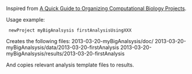 Inspired from [A Quick Guide to Organizing Computational Biology Projects][1].

Usage example: 

     newProject myBigAnalsysis firstAnalysisUsingXXX


Creates the following files: 
    2013-03-20-myBigAnalsysis/doc/
    2013-03-20-myBigAnalsysis/data/2013-03-20-firstAnalysis
    2013-03-20-myBigAnalsysis/results/2013-03-20-firstAnalysis 

And copies relevant analysis template files to results.

[1]: http://www.ploscompbiol.org/article/info%3Adoi%2F10.1371%2Fjournal.pcbi.1000424